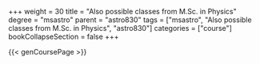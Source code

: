 +++
weight = 30
title = "Also possible classes from M.Sc. in Physics"
degree = "msastro"
parent = "astro830"
tags = ["msastro", "Also possible classes from M.Sc. in Physics", "astro830"]
categories = ["course"]
bookCollapseSection = false
+++

{{< genCoursePage >}}
